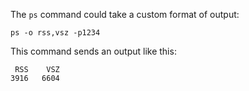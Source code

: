 The `ps` command could take a custom format of output:

    ps -o rss,vsz -p1234

This command sends an output like this:

     RSS    VSZ
    3916   6604
